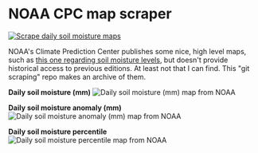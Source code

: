 # NOAA CPC map scraper

[![Scrape daily soil moisture maps](https://github.com/jeremiak/noaa-cpc-map-scraper/actions/workflows/daily.yml/badge.svg)](https://github.com/jeremiak/noaa-cpc-map-scraper/actions/workflows/daily.yml)

NOAA's Climate Prediction Center publishes some nice, high level maps, such as [this one regarding soil moisture levels](https://www.cpc.ncep.noaa.gov/products/Soilmst_Monitoring/US/Soilmst/Soilmst.shtml#), but doesn't provide historical access to previous editions. At least not that I can find. This "git scraping" repo makes an archive of them.

**Daily soil moisture (mm)**
![Daily soil moisture (mm) map from NOAA](soil-moisture-mm-daily.gif)

**Daily soil moisture anomaly (mm)**
![Daily soil moisture anomaly (mm) map from NOAA](soil-moisture-anomaly-daily.gif)

**Daily soil moisture percentile**
![Daily soil moisture percentile map from NOAA](soil-moisture-percentile-daily.gif)
